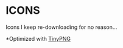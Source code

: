 # ICONS

Icons I keep re-downloading for no reason...

*Optimized with [TinyPNG](https://tinyjpg.com/)
